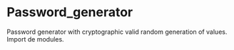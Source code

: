 # Password_generator

Password generator with cryptographic valid random generation of values. Import de modules.
